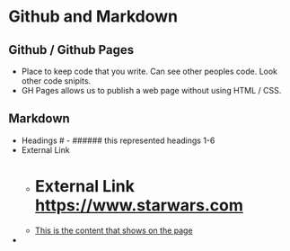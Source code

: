 # Github and Markdown

## Github / Github Pages
- Place to keep code that you write.  Can see other peoples code. Look other code snipits.
- GH Pages allows us to publish a web page without using HTML / CSS.

## Markdown

- Headings # - ###### this represented headings 1-6
- External Link
  - # External Link https://www.starwars.com
  - [This is the content that shows on the page](https://www.starwars.com)
- 
